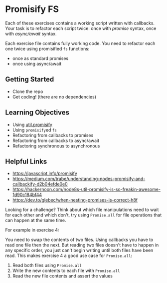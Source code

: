 # Promisify FS

Each of these exercises contains a working script written with callbacks. Your task is to refactor each script twice: once with _promise_ syntax, once with _async/await_ syntax.

Each exercise file contains fully working code. You need to refactor each one twice using promisified `fs` functions:

- once as standard promises
- once using async/await

## Getting Started

- Clone the repo
- Get coding! (there are no dependencies)

## Learning Objectives

- Using [util.promisify](https://www.npmjs.com/package/node-fetch)
- Using `promisify`ed `fs`
- Refactoring from callbacks to promises
- Refactoring from callbacks to async/await
- Refactoring synchronous to asynchronous

## Helpful Links

- https://javascript.info/promisify
- https://medium.com/trabe/understanding-nodes-promisify-and-callbackify-d2b04efde0e0
- https://hackernoon.com/node8s-util-promisify-is-so-freakin-awesome-1d90c184bf44
- https://dev.to/glebec/when-nesting-promises-is-correct-h8f

Looking for a challenge? Think about which file manipulations need to wait for each other and which don't, try using `Promise.all` for file operations that can happen at the same time.

For example in exercise 4:

You need to swap the contents of two files. Using callbacks you have to read one file then the next. But reading two files doesn't have to happen in any specific order, you just can't begin writing until both files have been read. This makes exercise 4 a good use case for `Promise.all`:

1. Read both files using `Promise.all`
1. Write the new contents to each file with `Promise.all`
1. Read the new file contents and assert the values

